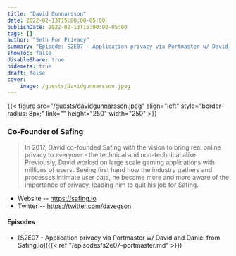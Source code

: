 ```yaml
---
title: "David Gunnarsson"
date: 2022-02-13T15:00:00-05:00
publishDate: 2022-02-13T15:00:00-05:00
tags: []
author: "Seth For Privacy"
summary: "Episode: S2E07 - Application privacy via Portmaster w/ David and Daniel from Safing.io"
showToc: false
disableShare: true
hidemeta: true
draft: false
cover:
    image: /guests/davidgunnarsson.jpeg
---
```


{{< figure src="/guests/davidgunnarsson.jpeg" align="left" style="border-radius: 8px;" link="" height="250" width="250" >}}

### Co-Founder of Safing

> In 2017, David co-founded Safing with the vision to bring real online privacy to everyone - the technical and non-technical alike.
> Previously, David worked on large scale gaming applications with millions of users. Seeing first hand how the industry gathers and processes intimate user data, he became more and more aware of the importance of privacy, leading him to quit his job for Safing.

- Website -- https://safing.io
- Twitter -- https://twitter.com/davegson

#### Episodes

- [S2E07 - Application privacy via Portmaster w/ David and Daniel from Safing.io]({{< ref "/episodes/s2e07-portmaster.md" >}})
